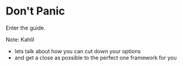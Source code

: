 #  Don&#39;t Panic

Enter the guide. 

Note:
Kahlil

- lets talk about how you can cut down your options
- and get a close as possible to the perfect one framework for you
